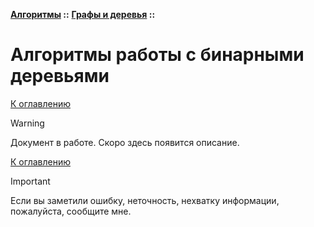 **[Алгоритмы](../../README.md#algorithms) ::** 
**[Графы и деревья](../../README.md#algorithms-graph-or-tree) ::**
# Алгоритмы работы с бинарными деревьями

<!--

-->

[К оглавлению](../../README.md#algorithms-graph-or-tree)

> [!WARNING]
> Документ в работе. Скоро здесь появится описание.

[К оглавлению](../../README.md#algorithms-graph-or-tree)

> [!IMPORTANT]
> Если вы заметили ошибку, неточность, нехватку информации, пожалуйста, сообщите мне.
